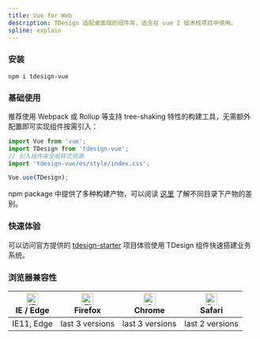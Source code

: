 ```yaml
---
title: Vue for Web
description: TDesign 适配桌面端的组件库，适合在 vue 2 技术栈项目中使用。
spline: explain
---
```


### 安装

```shell
npm i tdesign-vue
```

### 基础使用

推荐使用 Webpack 或 Rollup 等支持 tree-shaking 特性的构建工具，无需额外配置即可实现组件按需引入：

```js
import Vue from 'vue';
import TDesign from 'tdesign-vue';
// 引入组件库全局样式资源
import 'tdesign-vue/es/style/index.css';

Vue.use(TDesign);
```

npm package 中提供了多种构建产物，可以阅读 [这里](https://github.com/Tencent/tdesign-common/blob/develop/develop-install.md) 了解不同目录下产物的差别。

### 快速体验

可以访问官方提供的 [tdesign-starter](https://tdesign.tencent.com/starter/vue/) 项目体验使用 TDesign 组件快速搭建业务系统。

### 浏览器兼容性

| [<img src="https://raw.githubusercontent.com/alrra/browser-logos/master/src/edge/edge_48x48.png" alt="IE / Edge" width="24px" height="24px" />](http://godban.github.io/browsers-support-badges/)<br/>IE / Edge | [<img src="https://raw.githubusercontent.com/alrra/browser-logos/master/src/firefox/firefox_48x48.png" alt="Firefox" width="24px" height="24px" />](http://godban.github.io/browsers-support-badges/)<br/>Firefox | [<img src="https://raw.githubusercontent.com/alrra/browser-logos/master/src/chrome/chrome_48x48.png" alt="Chrome" width="24px" height="24px" />](http://godban.github.io/browsers-support-badges/)<br/>Chrome | [<img src="https://raw.githubusercontent.com/alrra/browser-logos/master/src/safari/safari_48x48.png" alt="Safari" width="24px" height="24px" />](http://godban.github.io/browsers-support-badges/)<br/>Safari |
| --------------------------------------------------------------------------------------------------------------------------------------------------------------------------------------------------------------- | ----------------------------------------------------------------------------------------------------------------------------------------------------------------------------------------------------------------- | ------------------------------------------------------------------------------------------------------------------------------------------------------------------------------------------------------------- | ------------------------------------------------------------------------------------------------------------------------------------------------------------------------------------------------------------- |
| IE11, Edge                                                                                                                                                                                                      | last 3 versions                                                                                                                                                                                                   | last 3 versions                                                                                                                                                                                               | last 2 versions                                                                                                                                                                                               |
